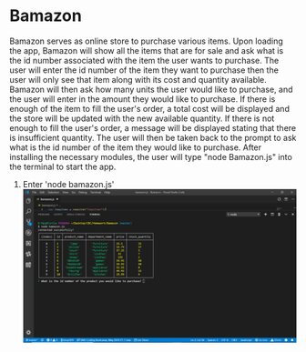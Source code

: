 # Bamazon
Bamazon serves as online store to purchase various items. Upon loading the app, Bamazon will show all the items that are for sale and ask what is the id number associated with the item the user wants to purchase. The user will enter the id number of the item they want to purchase then the user will only see that item along with its cost and quantity available. Bamazon will then ask how many units the user would like to purchase, and the user will enter in the amount they would like to purchase. If there is enough of the item to fill the user's order, a total cost will be displayed and the store will be updated with the new available quantity. If there is not enough to fill the user's order, a message will be displayed stating that there is insufficient quantity. The user will then be taken back to the prompt to ask what is the id number of the item they would like to purchase.
 After installing the necessary modules, the user will type "node Bamazon.js" into the terminal to start the app. 
 
 1. Enter 'node bamazon.js'
 ![Bamazon](/bamazon.png)
 
 
